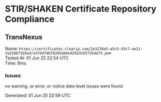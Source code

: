 # STIR/SHAKEN Certificate Repository Compliance

## TransNexus

Name: `https://certificates.clearip.com/2e3276e5-a5c5-43c7-ae11-3a226bf1b5ed/a37d474bf8245abbed292dc6372b4e75.pem`\
Tested At: 01 Jun 25 22:54 UTC\
Time: 9ms

### Issues

no warning, or error, or notice date level issues were found

Generated: 01 Jun 25 22:59 UTC